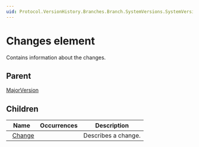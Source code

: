 ```yaml
---
uid: Protocol.VersionHistory.Branches.Branch.SystemVersions.SystemVersion.MajorVersions.MajorVersion.Changes
---
```


# Changes element

Contains information about the changes.

## Parent

[MajorVersion](xref:Protocol.VersionHistory.Branches.Branch.SystemVersions.SystemVersion.MajorVersions.MajorVersion)

## Children

|Name|Occurrences|Description|
|--- |--- |--- |
|&nbsp;&nbsp;[Change](xref:Protocol.VersionHistory.Branches.Branch.SystemVersions.SystemVersion.MajorVersions.MajorVersion.Changes.Change)||Describes a change.|
